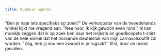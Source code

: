 ```yaml
---
title: Dubbele agenda
---
```

"Ben je naar iets specifieks op zoek?" De verkoopster van de tweedehands winkel kijkt me vragend aan. "Nee hoor, ik kijk gewoon even rond." Ik kan moeilijk zeggen dat ik op zoek ben naar het lelijkste en goedkoopste t-shirt van de hele winkel dat het missende sleutelstuk van mijn carnavalsoutfit zal worden. "Zeg, heb jij nou een zwaard in je rugzak?" Shit, door de mand gevallen.
